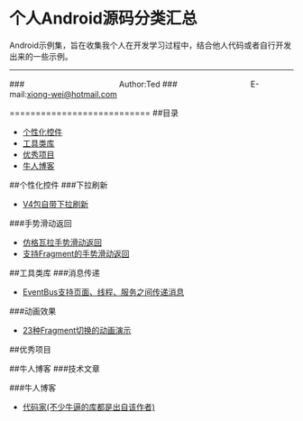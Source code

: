 个人Android源码分类汇总
====================

Android示例集，旨在收集我个人在开发学习过程中，结合他人代码或者自行开发出来的一些示例。
****
###　　　　　　　　　　　　Author:Ted
###　　　　　　　　　 E-mail:xiong-wei@hotmail.com

===========================
##<a name="home"/>目录
* [个性化控件](#widget)
* [工具类库](#tool)
* [优秀项目](#project)
* [牛人博客](#blog)



##<a name="widget"/>个性化控件
###下拉刷新
* [V4包自带下拉刷新](https://github.com/xiongwei-git/V4PullToRefreshDemo "系统自带的下拉刷新")  


###手势滑动返回
* [仿格瓦拉手势滑动返回](https://github.com/Issacw0ng/SwipeBackLayout "支持手势滑动返回的Activity")
* [支持Fragment的手势滑动返回](http://pan.baidu.com/s/1qW0UPJY "支持Activity和Fragment")


##<a name="tool"/>工具类库
###消息传递
* [EventBus支持页面、线程、服务之间传递消息](https://github.com/greenrobot/EventBus "支持页面、线程、服务之间传递消息")  


###动画效果
* [23种Fragment切换的动画演示](https://github.com/DesarrolloAntonio/FragmentTransactionExtended "23种Fragment切换的动画演示") 


##<a name="project"/>优秀项目


##<a name="blog"/>牛人博客
###技术文章

###牛人博客
* [代码家(不少牛逼的库都是出自该作者)](http://daimajia.com/ "代码家") 


